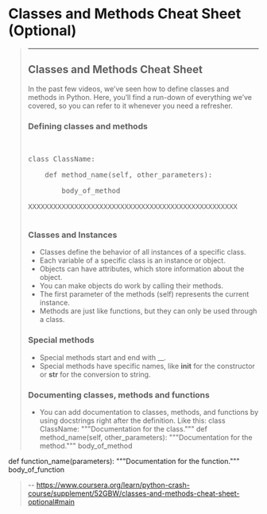 # Classes and Methods Cheat Sheet (Optional)
> 
> * * *
> 
> ## Classes and Methods Cheat Sheet
> 
> In the past few videos, we’ve seen how to define classes and methods in Python. Here, you’ll find a run-down of everything we’ve covered, so you can refer to it whenever you need a refresher.
> 
> ### Defining classes and methods
> 
> <pre contenteditable="false" data-language="python" tabindex="0" style="opacity: 1;">
> 
> 
> class ClassName:
> 
>     def method_name(self, other_parameters):
> 
>         body_of_method
> 
> XXXXXXXXXXXXXXXXXXXXXXXXXXXXXXXXXXXXXXXXXXXXXXXXXX
> 
> </pre>
> 
> ### Classes and Instances
> 
> *   Classes define the behavior of all instances of a specific class.
> *   Each variable of a specific class is an instance or object.
> *   Objects can have attributes, which store information about the object.
> *   You can make objects do work by calling their methods.
> *   The first parameter of the methods (self) represents the current instance.
> *   Methods are just like functions, but they can only be used through a class.
> 
> ### Special methods
> 
> *   Special methods start and end with __.
> *   Special methods have specific names, like __init__ for the constructor or __str__ for the conversion to string.
> 
> ### Documenting classes, methods and functions
> 
> *   You can add documentation to classes, methods, and functions by using docstrings right after the definition. Like this:
>class ClassName:
"""Documentation for the class."""
    def method_name(self, other_parameters):
        """Documentation for the method."""
        body_of_method
        
def function_name(parameters):
    """Documentation for the function."""
    body_of_function

>
> -- https://www.coursera.org/learn/python-crash-course/supplement/52GBW/classes-and-methods-cheat-sheet-optional#main
